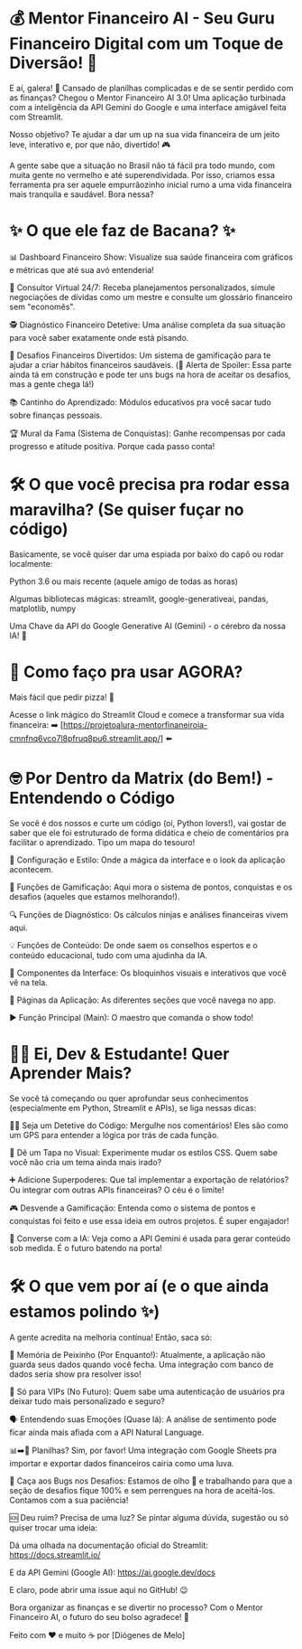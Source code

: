 # 💰 Mentor Financeiro AI - Seu Guru Financeiro Digital com um Toque de Diversão! 🚀
E aí, galera! 👋 Cansado de planilhas complicadas e de se sentir perdido com as finanças?
Chegou o Mentor Financeiro AI 3.0! Uma aplicação turbinada com a inteligência da API Gemini do Google e uma interface amigável feita com Streamlit.

Nosso objetivo? Te ajudar a dar um up na sua vida financeira de um jeito leve, interativo e, por que não, divertido! 🎮

A gente sabe que a situação no Brasil não tá fácil pra todo mundo, com muita gente no vermelho e até superendividada. Por isso, criamos essa ferramenta pra ser aquele empurrãozinho inicial rumo a uma vida financeira mais tranquila e saudável. Bora nessa?

# ✨ O que ele faz de Bacana? ✨

📊 Dashboard Financeiro Show: Visualize sua saúde financeira com gráficos e métricas que até sua avó entenderia!

🤖 Consultor Virtual 24/7: Receba planejamentos personalizados, simule negociações de dívidas como um mestre e consulte um glossário financeiro sem "economês".

🕵️ Diagnóstico Financeiro Detetive: Uma análise completa da sua situação para você saber exatamente onde está pisando.

🎯 Desafios Financeiros Divertidos: Um sistema de gamificação para te ajudar a criar hábitos financeiros saudáveis. (🚧 Alerta de Spoiler: Essa parte ainda tá em construção e pode ter uns bugs na hora de aceitar os desafios, mas a gente chega lá!)

📚 Cantinho do Aprendizado: Módulos educativos pra você sacar tudo sobre finanças pessoais.

🏆 Mural da Fama (Sistema de Conquistas): Ganhe recompensas por cada progresso e atitude positiva. Porque cada passo conta!

# 🛠️ O que você precisa pra rodar essa maravilha? (Se quiser fuçar no código)

Basicamente, se você quiser dar uma espiada por baixo do capô ou rodar localmente:

Python 3.6 ou mais recente (aquele amigo de todas as horas)

Algumas bibliotecas mágicas: streamlit, google-generativeai, pandas, matplotlib, numpy

Uma Chave da API do Google Generative AI (Gemini) - o cérebro da nossa IA! 🧠

# 🚀 Como faço pra usar AGORA?
Mais fácil que pedir pizza! 🍕

Acesse o link mágico do Streamlit Cloud e comece a transformar sua vida financeira: ➡️ [https://projetoalura-mentorfinaneiroia-cmnfnq6vco7l8pfruq8pu6.streamlit.app/] ⬅️ 

# 🤓 Por Dentro da Matrix (do Bem!) - Entendendo o Código
Se você é dos nossos e curte um código (oi, Python lovers!), vai gostar de saber que ele foi estruturado de forma didática e cheio de comentários pra facilitar o aprendizado. Tipo um mapa do tesouro!

🎨 Configuração e Estilo: Onde a mágica da interface e o look da aplicação acontecem.

🏅 Funções de Gamificação: Aqui mora o sistema de pontos, conquistas e os desafios (aqueles que estamos melhorando!).

🔍 Funções de Diagnóstico: Os cálculos ninjas e análises financeiras vivem aqui.

💡 Funções de Conteúdo: De onde saem os conselhos espertos e o conteúdo educacional, tudo com uma ajudinha da IA.

🧩 Componentes da Interface: Os bloquinhos visuais e interativos que você vê na tela.

📄 Páginas da Aplicação: As diferentes seções que você navega no app.

▶️ Função Principal (Main): O maestro que comanda o show todo!

# 🧑‍💻 Ei, Dev & Estudante! Quer Aprender Mais?
Se você tá começando ou quer aprofundar seus conhecimentos (especialmente em Python, Streamlit e APIs), se liga nessas dicas:

🕵️‍♀️ Seja um Detetive do Código: Mergulhe nos comentários! Eles são como um GPS para entender a lógica por trás de cada função.

💅 Dê um Tapa no Visual: Experimente mudar os estilos CSS. Quem sabe você não cria um tema ainda mais irado?

➕ Adicione Superpoderes: Que tal implementar a exportação de relatórios? Ou integrar com outras APIs financeiras? O céu é o limite!

🎮 Desvende a Gamificação: Entenda como o sistema de pontos e conquistas foi feito e use essa ideia em outros projetos. É super engajador!

🧠 Converse com a IA: Veja como a API Gemini é usada para gerar conteúdo sob medida. É o futuro batendo na porta!

# 🛠️ O que vem por aí (e o que ainda estamos polindo ✨)
A gente acredita na melhoria contínua! Então, saca só:

💾 Memória de Peixinho (Por Enquanto!): Atualmente, a aplicação não guarda seus dados quando você fecha. Uma integração com banco de dados seria show pra resolver isso!

🔑 Só para VIPs (No Futuro): Quem sabe uma autenticação de usuários pra deixar tudo mais personalizado e seguro?

🗣️ Entendendo suas Emoções (Quase lá): A análise de sentimento pode ficar ainda mais afiada com a API Natural Language.

📊➡️📄 Planilhas? Sim, por favor! Uma integração com Google Sheets pra importar e exportar dados financeiros cairia como uma luva.

🐛 Caça aos Bugs nos Desafios: Estamos de olho 👀 e trabalhando para que a seção de desafios fique 100% e sem perrengues na hora de aceitá-los. Contamos com a sua paciência!

🆘 Deu ruim? Precisa de uma luz?
Se pintar alguma dúvida, sugestão ou só quiser trocar uma ideia:

Dá uma olhada na documentação oficial do Streamlit: https://docs.streamlit.io/

E da API Gemini (Google AI): https://ai.google.dev/docs

E claro, pode abrir uma issue aqui no GitHub! 😉

Bora organizar as finanças e se divertir no processo? Com o Mentor Financeiro AI, o futuro do seu bolso agradece! 🥳

Feito com ❤️ e muito ☕ por [Diógenes de Melo]
